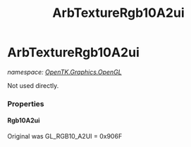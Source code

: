 ﻿---
title: ArbTextureRgb10A2ui
---

# ArbTextureRgb10A2ui
_namespace: [OpenTK.Graphics.OpenGL](N-OpenTK.Graphics.OpenGL.html)_

Not used directly.



### Properties

#### Rgb10A2ui
Original was GL_RGB10_A2UI = 0x906F

